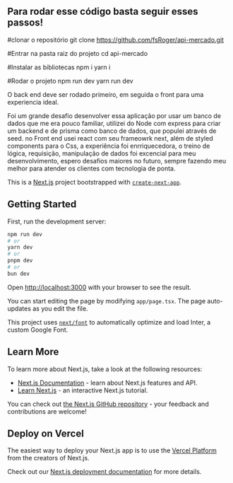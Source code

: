 Para rodar esse código basta seguir esses passos!
-------------------------------------------------

#clonar o repositório
git clone https://github.com/fsRoger/api-mercado.git

#Entrar na pasta raiz do projeto
cd api-mercado

#Instalar as bibliotecas
npm i 
yarn i

#Rodar o projeto
npm run dev
yarn run dev

O back end deve ser rodado primeiro, em seguida o front
para uma experiencia ideal.

Foi um grande desafio desenvolver essa aplicação por usar um banco de dados que me era pouco familiar, utilizei do Node com express para criar um backend e de prisma como banco de dados, que populei através de seed. no Front end usei react com seu frameowrk next, além de styled components para o Css, a experiência foi enrriquecedora, o treino de lógica, requisição, manipulação de dados foi excencial para meu desenvolvimento, espero desafios maiores no futuro, sempre fazendo meu melhor para atender os clientes com tecnologia de ponta.


This is a [Next.js](https://nextjs.org/) project bootstrapped with [`create-next-app`](https://github.com/vercel/next.js/tree/canary/packages/create-next-app).

## Getting Started

First, run the development server:

```bash
npm run dev
# or
yarn dev
# or
pnpm dev
# or
bun dev
```

Open [http://localhost:3000](http://localhost:3000) with your browser to see the result.

You can start editing the page by modifying `app/page.tsx`. The page auto-updates as you edit the file.

This project uses [`next/font`](https://nextjs.org/docs/basic-features/font-optimization) to automatically optimize and load Inter, a custom Google Font.

## Learn More

To learn more about Next.js, take a look at the following resources:

- [Next.js Documentation](https://nextjs.org/docs) - learn about Next.js features and API.
- [Learn Next.js](https://nextjs.org/learn) - an interactive Next.js tutorial.

You can check out [the Next.js GitHub repository](https://github.com/vercel/next.js/) - your feedback and contributions are welcome!

## Deploy on Vercel

The easiest way to deploy your Next.js app is to use the [Vercel Platform](https://vercel.com/new?utm_medium=default-template&filter=next.js&utm_source=create-next-app&utm_campaign=create-next-app-readme) from the creators of Next.js.

Check out our [Next.js deployment documentation](https://nextjs.org/docs/deployment) for more details.
